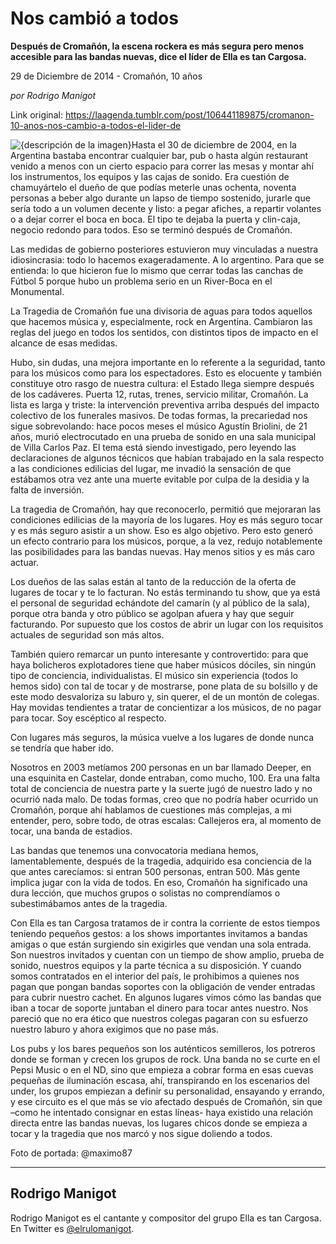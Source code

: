# Nos cambió a todos

**Después de Cromañón, la escena rockera es más segura pero menos accesible para las bandas nuevas, dice el líder de Ella es tan Cargosa.**

29 de Diciembre de 2014 - Cromañón, 10 años

_por Rodrigo Manigot_

Link original: https://laagenda.tumblr.com/post/106441189875/cromanon-10-anos-nos-cambio-a-todos-el-lider-de

![{descripción de la imagen}](https://64.media.tumblr.com/df5447b0dbd48d09772483eccc50d87e/tumblr_inline_pjzt3av8uN1t6q87u_500.jpg)Hasta el 30 de diciembre de 2004, en la Argentina bastaba encontrar cualquier bar, pub o hasta algún restaurant venido a menos con un cierto espacio para correr las mesas y montar ahí los instrumentos, los equipos y las cajas de sonido. Era cuestión de chamuyártelo el dueño de que podías meterle unas ochenta, noventa personas a beber algo durante un lapso de tiempo sostenido, jurarle que sería todo a un volumen decente y listo: a pegar afiches, a repartir volantes o a dejar correr el boca en boca. El tipo te dejaba la puerta y clin-caja, negocio redondo para todos. Eso se terminó después de Cromañón.

Las medidas de gobierno posteriores estuvieron muy vinculadas a nuestra idiosincrasia: todo lo hacemos exageradamente. A lo argentino. Para que se entienda: lo que hicieron fue lo mismo que cerrar todas las canchas de Fútbol 5 porque hubo un problema serio en un River-Boca en el Monumental. 

La Tragedia de Cromañón fue una divisoria de aguas para todos aquellos que hacemos música y, especialmente, rock en Argentina. Cambiaron las reglas del juego en todos los sentidos, con distintos tipos de impacto en el alcance de esas medidas.  

Hubo, sin dudas, una mejora importante en lo referente a la seguridad, tanto para los músicos como para los espectadores. Esto es elocuente y también constituye otro rasgo de nuestra cultura: el Estado llega siempre después de los cadáveres. Puerta 12, rutas, trenes, servicio militar, Cromañón. La lista es larga y triste: la intervención preventiva arriba después del impacto colectivo de los funerales masivos. De todas formas, la precariedad nos sigue sobrevolando: hace pocos meses el músico Agustín Briolini, de 21 años, murió electrocutado en una prueba de sonido en una sala municipal de Villa Carlos Paz. El tema está siendo investigado, pero leyendo las declaraciones de algunos técnicos que habían trabajado en la sala respecto a las condiciones edilicias del lugar, me invadió la sensación de que estábamos otra vez ante una muerte evitable por culpa de la desidia y la falta de inversión. 

La tragedia de Cromañón, hay que reconocerlo, permitió que mejoraran las condiciones edilicias de la mayoría de los lugares. Hoy es más seguro tocar y es más seguro asistir a un show. Eso es algo objetivo. Pero esto generó un efecto contrario para los músicos, porque, a la vez, redujo notablemente las posibilidades para las bandas nuevas. Hay menos sitios y es más caro actuar. 

Los dueños de las salas están al tanto de la reducción de la oferta de lugares de tocar y te lo facturan. No estás terminando tu show, que ya está el personal de seguridad echándote del camarín (y al público de la sala), porque otra banda y otro público se agolpan afuera y hay que seguir facturando. Por supuesto que los costos de abrir un lugar con los requisitos actuales de seguridad son más altos.

También quiero remarcar un punto interesante y controvertido: para que haya bolicheros explotadores tiene que haber músicos dóciles, sin ningún tipo de conciencia, individualistas. El músico sin experiencia (todos lo hemos sido) con tal de tocar y de mostrarse, pone plata de su bolsillo y de este modo desvaloriza su laburo y, sin querer, el de un montón de colegas. Hay movidas tendientes a tratar de concientizar a los músicos, de no pagar para tocar. Soy escéptico al respecto.

Con lugares más seguros, la música vuelve a los lugares de donde nunca se tendría que haber ido. 

Nosotros en 2003 metíamos 200 personas en un bar llamado Deeper, en una esquinita en Castelar, donde entraban, como mucho, 100. Era una falta total de conciencia de nuestra parte y la suerte jugó de nuestro lado y no ocurrió nada malo. De todas formas, creo que no podría haber ocurrido un Cromañón, porque ahí hablamos de cuestiones más complejas, a mi entender, pero, sobre todo, de otras escalas: Callejeros era, al momento de tocar, una banda de estadios. 

Las bandas que tenemos una convocatoria mediana hemos, lamentablemente, después de la tragedia, adquirido esa conciencia de la que antes carecíamos: si entran 500 personas, entran 500. Más gente implica jugar con la vida de todos. En eso, Cromañón ha significado una dura lección, que muchos grupos o solistas no comprendíamos o subestimábamos antes de la tragedia.

Con Ella es tan Cargosa tratamos de ir contra la corriente de estos tiempos teniendo pequeños gestos: a los shows importantes invitamos a bandas amigas o que están surgiendo sin exigirles que vendan una sola entrada. Son nuestros invitados y cuentan con un tiempo de show amplio, prueba de sonido, nuestros equipos y la parte técnica a su disposición. Y cuando somos contratados en el interior del país, le prohibimos a quienes nos pagan que pongan bandas soportes con la obligación de vender entradas para cubrir nuestro cachet. En algunos lugares vimos cómo las bandas que iban a tocar de soporte juntaban el dinero para tocar antes nuestro. Nos pareció que no era ético que nuestros colegas pagaran con su esfuerzo nuestro laburo y ahora exigimos que no pase más. 

Los pubs y los bares pequeños son los auténticos semilleros, los potreros donde se forman y crecen los grupos de rock. Una banda no se curte en el Pepsi Music o en el ND, sino que empieza a cobrar forma en esas cuevas pequeñas de iluminación escasa, ahí, transpirando en los escenarios del under, los grupos empiezan a definir su personalidad, ensayando y errando, y ese circuito es el que más se vio afectado después de Cromañón, sin que –como he intentado consignar en estas líneas- haya existido una relación directa entre las bandas nuevas, los lugares chicos donde se empieza a tocar y la tragedia que nos marcó y nos sigue doliendo a todos.

Foto de portada: @maximo87



---

Rodrigo Manigot
---------------

Rodrigo Manigot es el cantante y compositor del grupo Ella es tan Cargosa. En Twitter es [@elrulomanigot](http://www.twitter.com/elrulomanigot).

